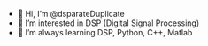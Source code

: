 - 👋 Hi, I’m @dsparateDuplicate
- 👀 I’m interested in DSP (Digital Signal Processing)
- 🌱 I’m always learning DSP, Python, C++, Matlab
<!--- - 💞️ I’m looking to collaborate on Python code
 - 📫 How to reach me ... ??? --->

<!---
dsparateDuplicate/dsparateDuplicate is a ✨ special ✨ repository because its `README.md` (this file) appears on your GitHub profile.
You can click the Preview link to take a look at your changes.
--->
